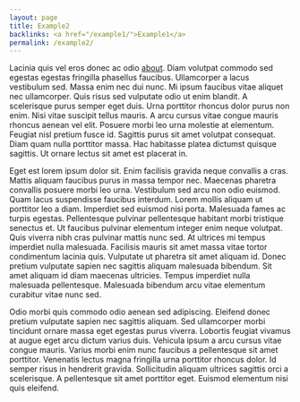 ```yaml
---
layout: page
title: Example2
backlinks: <a href="/example1/">Example1</a>
permalink: /example2/
---
```


Lacinia quis vel eros donec ac odio [about](/about). Diam volutpat commodo sed egestas egestas fringilla phasellus faucibus. Ullamcorper a lacus vestibulum sed. Massa enim nec dui nunc. Mi ipsum faucibus vitae aliquet nec ullamcorper. Quis risus sed vulputate odio ut enim blandit. A scelerisque purus semper eget duis. Urna porttitor rhoncus dolor purus non enim. Nisi vitae suscipit tellus mauris. A arcu cursus vitae congue mauris rhoncus aenean vel elit. Posuere morbi leo urna molestie at elementum. Feugiat nisl pretium fusce id. Sagittis purus sit amet volutpat consequat. Diam quam nulla porttitor massa. Hac habitasse platea dictumst quisque sagittis. Ut ornare lectus sit amet est placerat in.

Eget est lorem ipsum dolor sit. Enim facilisis gravida neque convallis a cras. Mattis aliquam faucibus purus in massa tempor nec. Maecenas pharetra convallis posuere morbi leo urna. Vestibulum sed arcu non odio euismod. Quam lacus suspendisse faucibus interdum. Lorem mollis aliquam ut porttitor leo a diam. Imperdiet sed euismod nisi porta. Malesuada fames ac turpis egestas. Pellentesque pulvinar pellentesque habitant morbi tristique senectus et. Ut faucibus pulvinar elementum integer enim neque volutpat. Quis viverra nibh cras pulvinar mattis nunc sed. At ultrices mi tempus imperdiet nulla malesuada. Facilisis mauris sit amet massa vitae tortor condimentum lacinia quis. Vulputate ut pharetra sit amet aliquam id. Donec pretium vulputate sapien nec sagittis aliquam malesuada bibendum. Sit amet aliquam id diam maecenas ultricies. Tempus imperdiet nulla malesuada pellentesque. Malesuada bibendum arcu vitae elementum curabitur vitae nunc sed.

Odio morbi quis commodo odio aenean sed adipiscing. Eleifend donec pretium vulputate sapien nec sagittis aliquam. Sed ullamcorper morbi tincidunt ornare massa eget egestas purus viverra. Lobortis feugiat vivamus at augue eget arcu dictum varius duis. Vehicula ipsum a arcu cursus vitae congue mauris. Varius morbi enim nunc faucibus a pellentesque sit amet porttitor. Venenatis lectus magna fringilla urna porttitor rhoncus dolor. Id semper risus in hendrerit gravida. Sollicitudin aliquam ultrices sagittis orci a scelerisque. A pellentesque sit amet porttitor eget. Euismod elementum nisi quis eleifend.